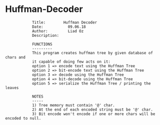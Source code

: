 # Huffman-Decoder


                Title:		  Huffman Decoder
                Date:		    09.06.18 
                Author:		    Liad Oz
                Description:
                
                FUNCTIONS
                ---------
                This program creates huffman tree by given database of chars and
                it capable of doing few acts on it:
                option 1 => encode text using the Huffman Tree
                option 2 => bit-encode text using the Huffman Tree
                option 3 => decode using the Huffman Tree
                option 4 => bit-decode using the Huffman Tree
                option 5 => serialize the Huffman Tree / printing the leaves

                NOTES
                -----
                1) Tree memory must contain '@' char.
                2) At the end of each encoded string must be '@' char.
                3) Bit encode won't encode if one or more chars will be encoded to null.
